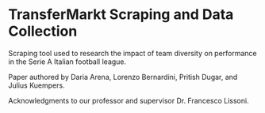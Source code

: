 # TransferMarkt Scraping and Data Collection

Scraping tool used to research the impact of team diversity on performance in the Serie A Italian football league. 

Paper authored by Daria Arena, Lorenzo Bernardini, Pritish Dugar, and Julius Kuempers. 

Acknowledgments to our professor and supervisor Dr. Francesco Lissoni.
